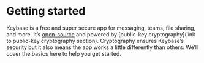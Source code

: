 # Getting started
Keybase is a free and super secure app for messaging, teams, file sharing, and more. It’s [open-source](https://github.com/keybase/client) and powered by [public-key cryptography](link to public-key cryptography section). 
Cryptography ensures Keybase’s security but it also means the app works a little differently than others. We’ll cover the basics here to help you get started.

